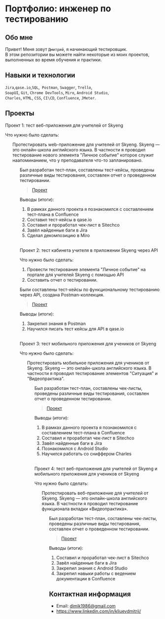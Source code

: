 # Портфолио: инженер по тестированию

## Обо мне 

Привет! Меня зовут ``Дмитрий``, я начинающий тестировщик. <br>
В этом репозитории вы можете найти некоторые из моих проектов, выполненных во время обучения и практики.
<br>

## Навыки и технологии
``Jira``,``qase.io``,``SQL``,`` Postman``, ``Swagger``, ``Trello``, <br>
``SoapUI``, ``Git``, ``Chrome DevTools``, ``Miro``, ``Android Studio``, <br>
``Charles``, ``HTML``, ``CSS``, ``CI\CD``, ``Confluence``, ``JMeter``.




## Проекты

<p> Проект 1: тест веб-приложения для учителей от Skyeng</p>
<p>Что нужно было сделать:<p>
<ol>
  Протестировать web-приложение для учителей от Skyeng. Skyeng — это онлайн-школа английского языка. В частности я проводил тестирование нового элемента "Личное событие" которое служит наапоминанием, что у преподавателя что-то запланировано.
<ol>

<p>Был разработан тест-план, составлены тест-кейсы, проведены различные виды тестирования, составлен отчет о проведенном тестировании.<p>

> <a href="https://kliuev.atlassian.net/wiki/spaces/1/overview">Проект</a>
  

 <p>Выводы (итоги):<p>
<ol>
  <li>В рамках данного проекта я познакомился с составлением тест-плана в Confluence </li>
  <li>Составил тест-кейсы в qase.io </li>
  <li>Составил и проработал чек-лист в Sitechco </li>
  <li>Завёл найденные баги в Jira </li>
  <li>Сделал декомпозицию в Miro </li>
</ol>


<br> 

<p> Проект 2: тест кабинета учителя в приложении Skyeng через API</p>
<p>Что нужно было сделать:<p>
<ol>
  <li>Провести тестирование элемента "Личное событие" на портале для учителей Skyeng с помощью API</li>
  <li>Составить отчет о тестировании.</li>
</ol>

<p>Были составлены тест-кейсы по функциональному тестированию через API, создана Postman-коллекция.<p>

>  <a href="https://kliuev.atlassian.net/wiki/spaces/12/pages/10944537/1+2.">Проект</a>
  
 
 <p>Выводы (итоги):<p>
<ol>
  <li>Закрепил знания в Postman</li>
  <li>Научился писать тест кейсы для API в qase.io</li>
</ol>


<br> 

<p> Проект 3: тест мобильного приложения для учеников от Skyeng</p>
<p>Что нужно было сделать:<p>
<ol>
  Протестировать мобильное приложения для учеников от Skyeng. Skyeng — это онлайн-школа английского языка. В частности я проводил тестирование элементов "Ситуация" и "Видеопрактика".
<ol>

<p>Был разработан тест-план, составлены чек-листы, проведены различные виды тестирования, составлен отчет о проведенном тестировании.<p>

> <a href="https://kliuev.atlassian.net/wiki/spaces/1/overview(https://elenakutsel.atlassian.net/wiki/spaces/~63626d05f7ad721e784f9e77/pages/17301505/1)">Проект</a>
  
 
 <p>Выводы (итоги):<p>
<ol>
  <li>В рамках данного проекта я познакомился с составлением тест-плана в Confluence </li>
  <li>Составил и проработал чек-лист в Sitechco </li>
  <li>Завёл найденные баги в Jira </li>
  <li>Познакомился с Android Studio </li>
  <li>Научился работать со сниффером Charles </li>
</ol>


<br> 

<p> Проект 4: тест веб-приложения для учителей от Skyeng и мобильного приложения для учеников от Skyeng</p>
<p>Что нужно было сделать:<p>
<ol>
  Протестировать веб-приложение для учителей от Skyeng. Skyeng — это онлайн-школа английского языка. В частности я проводил тестирование функционала вкладки «Видеопрактика».
<ol>

<p>Был разработан тест-план, составлены чек-листы, проведены различные виды тестирования, составлен отчет о проведенном тестировании.<p>

> <a href="https://kliuev.atlassian.net/wiki/spaces/KD/pages">Проект</a>
  
 
 <p>Выводы (итоги):<p>
<ol>
  <li>Составил и проработал чек-лист в Sitechco </li>
  <li>Завёл найденные баги в Jira </li>
  <li>Закрепил знания с Android Studio </li>
  <li>Закрепил навыки работы с ведением документации в Confluence </li>
</ol>


## Контактная информация
- Email: dimik1986@gmail.com
- https://www.linkedin.com/in/kliuevdmitrii/
